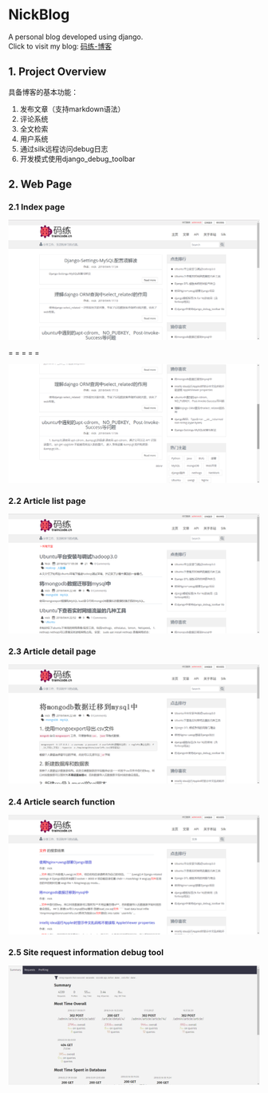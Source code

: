 # NickBlog
A personal blog developed using django.  
Click to visit my blog: [码练-博客](http://www.traincode.cn)

## 1. Project Overview

具备博客的基本功能：
1. 发布文章（支持markdown语法）
2. 评论系统
3. 全文检索
4. 用户系统
5. 通过silk远程访问debug日志
6. 开发模式使用django_debug_toolbar


## 2. Web Page

### 2.1 Index page
![Alt text](./demoPictures/index.png)

= = = = =

![Alt text](./demoPictures/index2.png)

### 2.2 Article list page
![Alt text](./demoPictures/list.png)

### 2.3 Article detail page
![Alt text](./demoPictures/detail.png)

### 2.4 Article search function
![Alt text](./demoPictures/search.png)

### 2.5 Site request information debug tool  
![Alt text](./demoPictures/silk.png)


